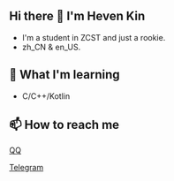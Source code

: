 ## Hi there 👋 I'm Heven Kin
- I'm a student in ZCST and just a rookie.
- zh_CN & en_US.

## 🌱 What I'm learning
- C/C++/Kotlin

## 📫 How to reach me
[QQ](http://wpa.qq.com/msgrd?v=3&uin=1359244012&site=qq&menu=yes)

[Telegram](https://t.me/hevenkin)

<!--
**hevenkin/hevenkin** is a ✨ _special_ ✨ repository because its `README.md` (this file) appears on your GitHub profile.

Here are some ideas to get you started:

- 🔭 I’m currently working on ...
- 🌱 I’m currently learning ...
- 👯 I’m looking to collaborate on ...
- 🤔 I’m looking for help with ...
- 💬 Ask me about ...
- 📫 How to reach me: ...
- 😄 Pronouns: ...
- ⚡ Fun fact: ...
-->
